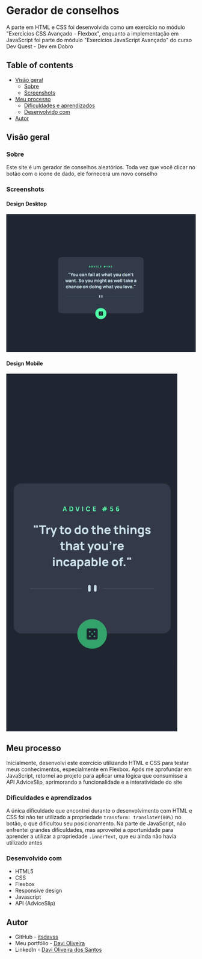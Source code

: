# Gerador de conselhos

A parte em HTML e CSS foi desenvolvida como um exercício no módulo "Exercícios CSS Avançado - Flexbox", enquanto a implementação em JavaScript foi parte do módulo "Exercícios JavaScript Avançado" do curso Dev Quest - Dev em Dobro

## Table of contents

- [Visão geral](#visão-geral)
  - [Sobre](#sobre)
  - [Screenshots](#screenshots)
- [Meu processo](#meu-processo)
  - [Dificuldades e aprendizados](#dificuldades-e-aprendizados)
  - [Desenvolvido com](#desenvolvido-com)
- [Autor](#autor)

## Visão geral

### Sobre

Este site é um gerador de conselhos aleatórios. Toda vez que você clicar no botão com o ícone de dado, ele fornecerá um novo conselho

### Screenshots

#### Design Desktop
![Design do site](design/desktop-animation.gif)

#### Design Mobile
![Design do site](design/mobile-animation.gif)

## Meu processo

Inicialmente, desenvolvi este exercício utilizando HTML e CSS para testar meus conhecimentos, especialmente em Flexbox. Após me aprofundar em JavaScript, retornei ao projeto para aplicar uma lógica que consumisse a API AdviceSlip, aprimorando a funcionalidade e a interatividade do site

### Dificuldades e aprendizados

A única dificuldade que encontrei durante o desenvolvimento com HTML e CSS foi não ter utilizado a propriedade `transform: translateY(80%)` no botão, o que dificultou seu posicionamento. Na parte de JavaScript, não enfrentei grandes dificuldades, mas aproveitei a oportunidade para aprender a utilizar a propriedade `.innerText`, que eu ainda não havia utilizado antes

### Desenvolvido com

- HTML5 
- CSS
- Flexbox
- Responsive design
- Javascript
- API (AdviceSlip)

## Autor

- GitHub - [itsdavss](https://github.com/itsdavss)
- Meu portfólio - [Davi Oliveira](https://itsdavss.github.io/portfolio-davi/)
- LinkedIn - [Davi Oliveira dos Santos](https://www.linkedin.com/in/davi-oliveira-dos-santos/)
